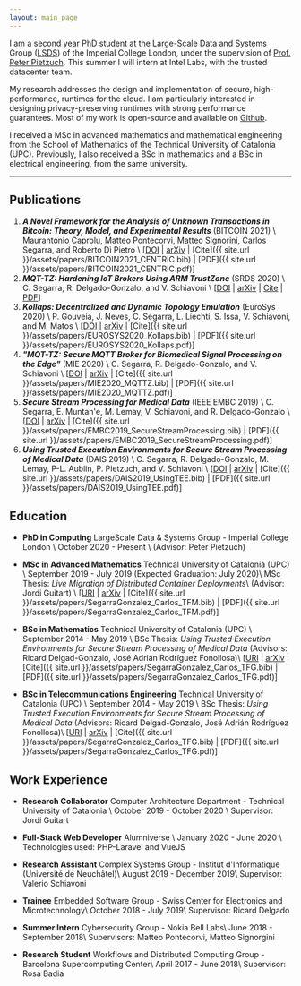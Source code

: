 ```yaml
---
layout: main_page
---
```


I am a second year PhD student at the Large-Scale Data and Systems Group ([LSDS](https://lsds.doc.ic.ac.uk/)) of the Imperial College London, under the supervision of [Prof. Peter Pietzuch](https://www.doc.ic.ac.uk/~prp/).
This summer I will intern at Intel Labs, with the trusted datacenter team.

My research addresses the design and implementation of secure, high-performance, runtimes for the cloud.
I am particularly interested in designing privacy-preserving runtimes with strong performance guarantees.
Most of my work is open-source and available on [Github](https://github.com/csegarragonz).

I received a MSc in advanced mathematics and mathematical engineering from the School of Mathematics of the Technical University of Catalonia (UPC).
Previously, I also received a BSc in mathematics and a BSc in electrical engineering, from the same university.

---

## Publications

1. **_A Novel Framework for the Analysis of Unknown Transactions in Bitcoin: Theory, Model, and Experimental Results_** (BITCOIN 2021) \\
Maurantonio Caprolu, Matteo Pontecorvi, Matteo Signorini, Carlos Segarra, and Roberto Di Pietro \\
[[DOI](broken) | [arXiv](https://arxiv.org/pdf/2103.09459.pdf) | [Cite]({{ site.url }}/assets/papers/BITCOIN2021_CENTRIC.bib) | [PDF]({{ site.url }}/assets/papers/BITCOIN2021_CENTRIC.pdf)]
1. **_MQT-TZ: Hardening IoT Brokers Using ARM TrustZone_** (SRDS 2020) \\
C. Segarra, R. Delgado-Gonzalo, and V. Schiavoni \\
[[DOI](broken) | [arXiv](http://arxiv.org/abs/2007.12442) | [Cite](broken) | [PDF](broken)]
1. **_Kollaps: Decentralized and Dynamic Topology Emulation_** (EuroSys 2020) \\
P. Gouveia, J. Neves, C. Segarra, L. Liechti, S. Issa, V. Schiavoni, and M. Matos \\
[[DOI](https://dl.acm.org/doi/abs/10.1145/3342195.3387540) | [arXiv](https://arxiv.org/abs/2004.02253) | [Cite]({{ site.url }}/assets/papers/EUROSYS2020_Kollaps.bib) | [PDF]({{ site.url }}/assets/papers/EUROSYS2020_Kollaps.pdf)]
1. **_"MQT-TZ: Secure MQTT Broker for Biomedical Signal Processing on the Edge"_** (MIE 2020) \\
C. Segarra, R. Delgado-Gonzalo, and V. Schiavoni \\
[[DOI](https://doi.org/10.3233/shti200177) | [arXiv](https://arxiv.org/abs/2007.01555) | [Cite]({{ site.url }}/assets/papers/MIE2020_MQTTZ.bib) | [PDF]({{ site.url }}/assets/papers/MIE2020_MQTTZ.pdf)]
2.  **_Secure Stream Processing for Medical Data_** (IEEE EMBC 2019) \\
C. Segarra, E. Muntan\'e, M. Lemay, V. Schiavoni, and  R. Delgado-Gonzalo \\
[[DOI](https://doi.org/10.1109/EMBC.2019.8856334) | [arXiv](https://arxiv.org/abs/1907.12242) | [Cite]({{ site.url }}/assets/papers/EMBC2019_SecureStreamProcessing.bib) | [PDF]({{ site.url }}/assets/papers/EMBC2019_SecureStreamProcessing.pdf)]
3. **_Using Trusted Execution Environments for Secure Stream Processing of Medical Data_** (DAIS 2019) \\
C. Segarra, R. Delgado-Gonzalo, M. Lemay, P-L. Aublin, P. Pietzuch, and V. Schiavoni \\
[[DOI](https://doi.org/10.1007/978-3-030-22496-7_6) | [arXiv](https://arxiv.org/abs/1906.07072) | [Cite]({{ site.url }}/assets/papers/DAIS2019_UsingTEE.bib) | [PDF]({{ site.url }}/assets/papers/DAIS2019_UsingTEE.pdf)]

## Education

* **PhD in Computing** LargeScale Data & Systems Group - Imperial College London \\
  October 2020 - Present \\
  (Advisor: Peter Pietzuch)

* **MSc in Advanced Mathematics** Technical University of Catalonia (UPC) \\
  September 2019 - July 2019 (Expected Graduation: July 2020)\\
  MSc Thesis: _Live Migration of Distributed Container Deployments_\\
  (Advisor: Jordi Guitart) \\
[[URI](https://upcommons.upc.edu/handle/2117/328099) | [arXiv](broken) | [Cite]({{ site.url }}/assets/papers/SegarraGonzalez_Carlos_TFM.bib) | [PDF]({{ site.url }}/assets/papers/SegarraGonzalez_Carlos_TFM.pdf)]

* **BSc in Mathematics** Technical University of Catalonia (UPC) \\
  September 2014 - May 2019 \\
  BSc Thesis: _Using Trusted Execution Environments for Secure Stream Processing of Medical Data_ (Advisors: Ricard Delgad-Gonzalo, José Adrián Rodríguez Fonollosa)\\
[[URI](http://hdl.handle.net/2117/169114) | [arXiv](broken) | [Cite]({{ site.url }}/assets/papers/SegarraGonzalez_Carlos_TFG.bib) | [PDF]({{ site.url }}/assets/papers/SegarraGonzalez_Carlos_TFG.pdf)]

* **BSc in Telecommunications Engineering** Technical University of Catalonia (UPC) \\
  September 2014 - May 2019 \\
  BSc Thesis: _Using Trusted Execution Environments for Secure Stream Processing of Medical Data_ (Advisors: Ricard Delgad-Gonzalo, José Adrián Rodríguez Fonollosa)\\
[[URI](http://hdl.handle.net/2117/169114) | [arXiv](broken) | [Cite]({{ site.url }}/assets/papers/SegarraGonzalez_Carlos_TFG.bib) | [PDF]({{ site.url }}/assets/papers/SegarraGonzalez_Carlos_TFG.pdf)]

## Work Experience

* **Research Collaborator** Computer Architecture Department - Technical University of Catalonia \\
  October 2019 - October 2020 \\
  Supervisor: Jordi Guitart

* **Full-Stack Web Developer** Alumniverse \\
  January 2020 - June 2020 \\
  Technologies used: PHP-Laravel and VueJS

* **Research Assistant** Complex Systems Group - Institut d'Informatique (Université de Neuchâtel)\\
  August 2019 - December 2019\\
  Supervisor: Valerio Schiavoni

* **Trainee** Embedded Software Group - Swiss Center for Electronics and Microtechnology\\
  October 2018 - July 2019\\
  Supervisor: Ricard Delgado

* **Summer Intern** Cybersecurity Group - Nokia Bell Labs\\
  June 2018 - September 2018\\
  Supervisors: Matteo Pontecorvi, Matteo Signorgini

* **Research Student** Workflows and Distributed Computing Group - Barcelona Supercomputing Center\\
  April 2017 - June 2018\\
  Supervisor: Rosa Badia

